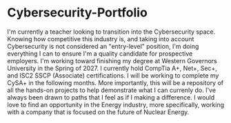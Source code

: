 # Cybersecurity-Portfolio
I'm currently a teacher looking to transition into the Cybersecurity space. Knowing how competitive this industry is, and taking into account Cybersecurity is not considered an "entry-level" position, I'm doing everything I can to ensure I'm a quality candidate for prospective employers. I'm working toward finishing my degree at Western Governors University in the Spring of 2027. I currently hold CompTia A+, Net+, Sec+, and ISC2 SSCP (Associate) certifications. I will be working to complete my CySA+ in the following months. More importantly, this will be a repository of all the hands-on projects to help demonstrate what I can currenly do. I've always been drawn to paths that I feel as if I making a difference. I would love to find an opportunity in the Energy industry, more specifically, working with a company that is focused on the future of Nuclear Energy.
